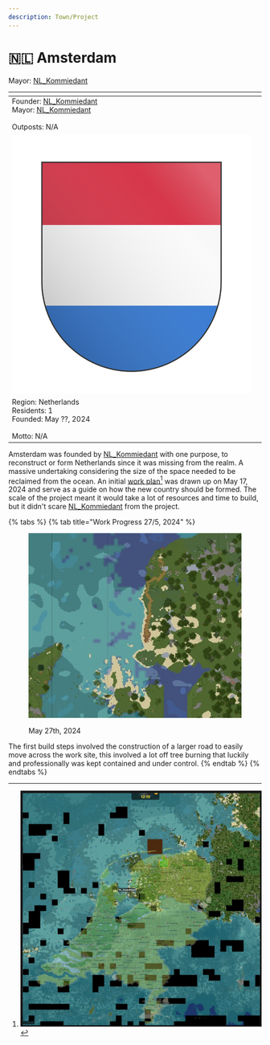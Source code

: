 ```yaml
---
description: Town/Project
---
```


# 🇳🇱 Amsterdam

Mayor: [NL\_Kommiedant](../../players/nl\_kommiedant.md)

<table data-view="cards"><thead><tr><th></th><th data-hidden data-card-cover data-type="files"></th></tr></thead><tbody><tr><td>Founder: <a href="../../players/nl_kommiedant.md">NL_Kommiedant</a><br>Mayor: <a href="../../players/nl_kommiedant.md">NL_Kommiedant</a><br><br>Outposts: N/A<br></td><td></td></tr><tr><td><img src="../../../../.gitbook/assets/Amsterdam (1).png" alt="" data-size="original"></td><td></td></tr><tr><td>Region: Netherlands<br>Residents: 1<br>Founded: May ??, 2024<br><br>Motto: N/A</td><td></td></tr></tbody></table>

Amsterdam was founded by [NL\_Kommiedant](../../players/nl\_kommiedant.md) with one purpose, to reconstruct or form Netherlands since it was missing from the realm. A massive undertaking considering the size of the space needed to be reclaimed from the ocean. An initial [work plan](#user-content-fn-1)[^1] was drawn up on May 17, 2024 and serve as a guide on how the new country should be formed. The scale of the project meant it would take a lot of resources and time to build, but it didn't scare [NL\_Kommiedant](../../players/nl\_kommiedant.md) from the project.&#x20;

{% tabs %}
{% tab title="Work Progress 27/5, 2024" %}
<figure><img src="../../../../.gitbook/assets/Netherlands 27-5.png" alt=""><figcaption><p>May 27th, 2024</p></figcaption></figure>

The first build steps involved the construction of a larger road to easily move across the work site, this involved a lot off tree burning that luckily and professionally was kept contained and under control.&#x20;
{% endtab %}
{% endtabs %}



[^1]: ![](../../../../.gitbook/assets/Netherlands.png)
